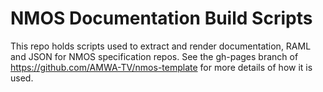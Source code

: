 # NMOS Documentation Build Scripts

This repo holds scripts used to extract and render documentation, RAML and JSON for NMOS specification repos.
See the gh-pages branch of https://github.com/AMWA-TV/nmos-template for more details of how it is used.
